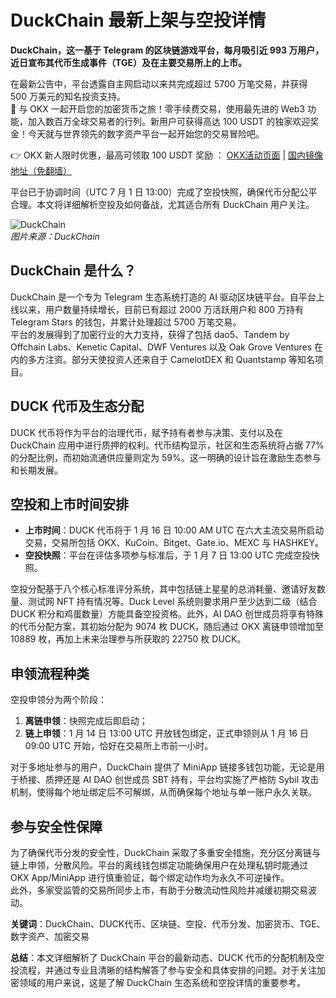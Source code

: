 # DuckChain 最新上架与空投详情

**DuckChain，这一基于 Telegram 的区块链游戏平台，每月吸引近 993 万用户，近日宣布其代币生成事件（TGE）及在主要交易所上的上市。**

在最新公告中，平台透露自主网启动以来共完成超过 5700 万笔交易，并获得 500 万美元的知名投资支持。  
🚀 与 OKX 一起开启您的加密货币之旅！零手续费交易，使用最先进的 Web3 功能，加入数百万全球交易者的行列。新用户可获得高达 100 USDT 的独家欢迎奖金！今天就与世界领先的数字资产平台一起开始您的交易冒险吧。

👉 OKX 新人限时优惠，最高可领取 100 USDT 奖励 ： [OKX活动页面](https://bit.ly/OKXe) | [国内镜像地址（免翻墙）](https://bit.ly/okX)

平台已于协调时间（UTC 7 月 1 日 13:00）完成了空投快照，确保代币分配公平合理。本文将详细解析空投及如何备战，尤其适合所有 DuckChain 用户关注。

![DuckChain](https://www.jmhbdh.com/wp-content/img/0753555874174.webp)  
*图片来源：DuckChain*

## DuckChain 是什么？

DuckChain 是一个专为 Telegram 生态系统打造的 AI 驱动区块链平台。自平台上线以来，用户数量持续增长，目前已有超过 2000 万活跃用户和 800 万持有 Telegram Stars 的钱包，并累计处理超过 5700 万笔交易。  
平台的发展得到了加密行业的大力支持，获得了包括 dao5、Tandem by Offchain Labs、Kenetic Capital、DWF Ventures 以及 Oak Grove Ventures 在内的多方注资。部分天使投资人还来自于 CamelotDEX 和 Quantstamp 等知名项目。

## DUCK 代币及生态分配

DUCK 代币将作为平台的治理代币，赋予持有者参与决策、支付以及在 DuckChain 应用中进行质押的权利。代币结构显示，社区和生态系统将占据 77% 的分配比例，而初始流通供应量则定为 59%。这一明确的设计旨在激励生态参与和长期发展。

## 空投和上市时间安排

- **上市时间**：DUCK 代币将于 1 月 16 日 10:00 AM UTC 在六大主流交易所启动交易，交易所包括 OKX、KuCoin、Bitget、Gate.io、MEXC 与 HASHKEY。
- **空投快照**：平台在评估多项参与标准后，于 1 月 7 日 13:00 UTC 完成空投快照。

空投分配基于八个核心标准评分系统，其中包括链上星星的总消耗量、邀请好友数量、测试网 NFT 持有情况等。Duck Level 系统则要求用户至少达到二级（结合 DUCK 积分和鸡蛋数量）方能具备空投资格。此外，AI DAO 创世成员将享有特殊的代币分配方案，其初始分配为 9074 枚 DUCK，随后通过 OKX 离链申领增加至 10889 枚，再加上未来治理参与所获取的 22750 枚 DUCK。

## 申领流程种类

空投申领分为两个阶段：
1. **离链申领**：快照完成后即启动；
2. **链上申领**：1 月 14 日 13:00 UTC 开放钱包绑定，正式申领则从 1 月 16 日 09:00 UTC 开始，恰好在交易所上市前一小时。

对于多地址参与的用户，DuckChain 提供了 MiniApp 链接多钱包功能，无论是用于桥接、质押还是 AI DAO 创世成员 SBT 持有，平台均实施了严格防 Sybil 攻击机制，使得每个地址绑定后不可解绑，从而确保每个地址与单一账户永久关联。

## 参与安全性保障

为了确保代币分发的安全性，DuckChain 采取了多重安全措施，充分区分离链与链上申领，分散风险。平台的离线钱包绑定功能确保用户在处理私钥时能通过 OKX App/MiniApp 进行慎重验证，每个绑定动作均为永久不可逆操作。  
此外，多家受监管的交易所同步上市，有助于分散流动性风险并减缓初期交易波动。

**关键词**：DuckChain、DUCK代币、区块链、空投、代币分发、加密货币、TGE、数字资产、加密交易

**总结**：本文详细解析了 DuckChain 平台的最新动态、DUCK 代币的分配机制及空投流程，并通过专业且清晰的结构解答了参与安全和具体安排的问题。对于关注加密领域的用户来说，这是了解 DuckChain 生态系统和空投详情的重要参考。